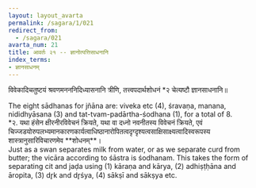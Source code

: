 ```yaml
---
layout: layout_avarta
permalink: /sagara/1/021
redirect_from:
  - /sagara/021
avarta_num: 21
title: आवर्तः २१ -- ज्ञानोत्पत्तिसाधनानि
index_terms:
- ज्ञानसाधनम्
---
```


विवेकादिचतुष्टयं श्रवणमनननिदिध्यासनानि त्रीणि, तत्त्वपदार्थशोधनं *२ चेत्यष्टौ ज्ञानसाधनानि॥

<div class="translation-inline" markdown="1">
The eight sādhanas for jñāna are: viveka etc (4), śravaṇa, manana, nididhyāsana (3) 
and tat-tvam-padārtha-śodhana (1), for a total of 8. 
</div>

<div class="footnote" markdown="1">
*२. यथा हंसेन क्षीरनीरविवेचनं क्रियते, यथा वा दध्नो नवनीतस्य विवेचनं क्रियते, 
एवं चिज्जडयोरुपलभ्यमानकारणकार्यत्वाधिष्ठानारोपितत्वदृग्दृश्यत्वसाक्षिसाक्ष्यत्वादिस्वरूपस्य शास्त्रानुसारिविचारणमेव **शोधनम्**।

<div class="translation-inline" markdown="1">
Just as a swan separates milk from water, or as we separate curd from butter;
the vicāra according to śāstra is śodhanam. This takes the form of separating
cit and jaḍa using (1) kāraṇa and kārya, (2) adhiṣṭḥāna and āropita, 
(3) dr̥k and dr̥śya, (4) sākṣī and sākṣya etc.
</div>

</div>

